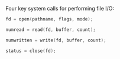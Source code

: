 Four key system calls for performing file I/O:

```c
fd = open(pathname, flags, mode);
```
```c
numread = read(fd, buffer, count);
```
```c
numwritten = write(fd, buffer, count);
```
```c
status = close(fd);
```